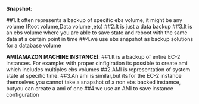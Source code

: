 **Snapshot**:

##1.It often represents a backup of specific ebs volume, it might be any volume (Root volume,Data volume ,etc)
##2.It is just a data backup
##3.It is an ebs volume where you are able to save state and reboot with the same data at a certain point in time
##4.we use ebs snapshot as backup solutions for a database volume


**AMI(AMAZON MACHINE INSTANCE)**:
##1.It is a backup of entire EC-2 instances. For example: with proper cinfigiration its possible to create ami
   which includes multiples ebs volumes
##2.AMI is representation of system state at specific time.
##3.An ami is similar,but its for the EC-2 instance themselves you cannot take a snapshot of a non ebs backed instamce,
   butyou can create a ami of one
##4.we use an AMI to save instance configuration
